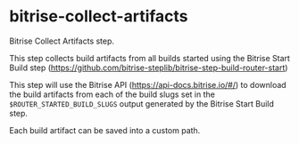 # bitrise-collect-artifacts

Bitrise Collect Artifacts step.

This step collects build artifacts from all builds started using the Bitrise Start Build step (https://github.com/bitrise-steplib/bitrise-step-build-router-start)

This step will use the Bitrise API (https://api-docs.bitrise.io/#/) to download the build artifacts from each of the build slugs set in the `$ROUTER_STARTED_BUILD_SLUGS` output generated by the Bitrise Start Build step.

Each build artifact can be saved into a custom path.
